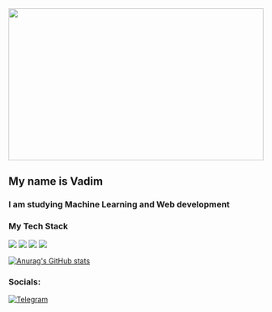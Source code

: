 <div align="center">
  <img src="https://media.giphy.com/media/CVtNe84hhYF9u/giphy.gif" width="100%" height ="300"/>
</div>

## My name is Vadim
### I am studying Machine Learning and Web development
### My Tech Stack
<img src="https://img.shields.io/badge/Python-191970?style=for-the-badge&logo=Python&logoColor=yellow"/> <img src="https://img.shields.io/badge/html-orange?style=for-the-badge&logo=HTML5&logoColor=white"/> <img src="https://img.shields.io/badge/Css-blue?style=for-the-badge&logo=CSS3&logoColor=white"/>
<img src="https://img.shields.io/badge/JavaScript-black?style=for-the-badge&logo=JavaScript&logoColor=yellow"/>

[![Anurag's GitHub stats](https://github-readme-stats.vercel.app/api?username=Saantej)](https://github.com/anuraghazra/github-readme-stats)
### Socials:
[![Telegram](https://img.shields.io/badge/-Telegram-42AAFF?style=for-the-badge&logo=telegram&logoColor=black)](https://t.me/santejka)
